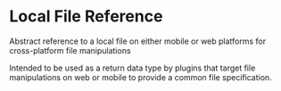 # Local File Reference

Abstract reference to a local file on either mobile or web platforms for cross-platform file manipulations

Intended to be used as a return data type by plugins that target file manipulations on web or mobile to provide a common file specification.